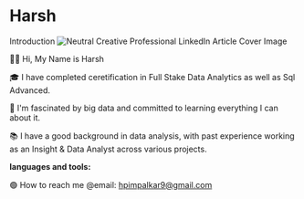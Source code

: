 # Harsh
Introduction
![Neutral Creative Professional LinkedIn Article Cover Image](https://github.com/Harshp-hp/Harsh-/assets/72340908/65b55f63-18c3-4c44-9023-d375d3a1727d)


👋🏽 Hi, My Name is Harsh

🎓 I have completed ceretification in Full Stake Data Analytics  as well as Sql Advanced.

🌇 I'm fascinated by big data and committed to learning everything I can about it.

📚 I have a good background in data analysis, with past experience working as an  Insight & Data Analyst across various projects.
       
**languages and tools:** 

🟢 How to reach me @email: hpimpalkar9@gmail.com


    
